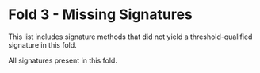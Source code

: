 # Fold 3 - Missing Signatures

This list includes signature methods that did not yield a threshold-qualified signature in this fold.

All signatures present in this fold.
